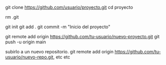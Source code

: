 git clone https://github.com/usuario/proyecto.git
cd proyecto
          
rm .git

git init
git add .
git commit -m "Inicio del proyecto"


git remote add origin https://github.com/tu-usuario/nuevo-proyecto.git
git push -u origin main

subirlo a un nuevo repositorio. 
git remote add origin https://github.com/tu-usuario/nuevo-repo.git, etc etc
